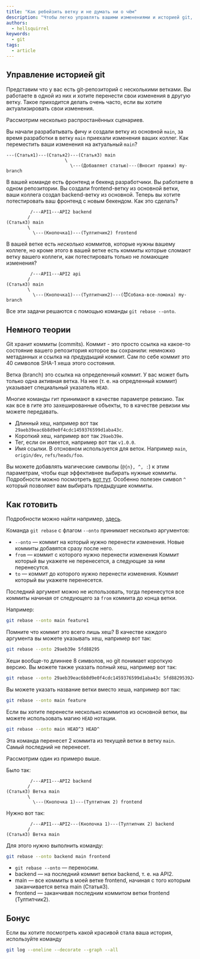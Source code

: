 ```yaml
---
title: "Как ребейзить ветку и не думать ни о чём"
description: "Чтобы легко управлять вашими изменениями и историей git, используйте git rebase --onto."
authors:
  - hellsquirrel
keywords:
  - git
tags:
  - article
---
```


## Управление историей git

Представим что у вас есть git-репозиторий с несколькими ветками. Вы работаете в одной из них и хотите перенести свои изменения в другую ветку.
Такое приходится делать очень часто, если вы хотите актуализировать свои изменения.

Рассмотрим несколько распростанëнных сценариев.

Вы начали разрабатывать фичу и создали ветку из основной `main`, за время разработки в ветку `main` приехали изменения ваших коллег. Как переместить ваши изменения на актуальный `main`?

```
---(Статья1)---(Статья2)---(Статья3) main
                      \
                        \---(Добавляет статью)---(Вносит правки) my-branch
```

В вашей команде есть фронтенд и бекенд разработчики. Вы работаете в одном репозитории. Вы создали frontend-ветку из основной ветки, ваши коллега создал backend-ветку из основной. Теперь вы хотите потестировать ваш фронтенд с новым бекендом. Как это сделать?

```
         /---API1---API2 backend
        /
(Статья3) main
        \
          \---(Кнопочка1)---(Тултипчик2) frontend
```

В вашей ветке есть _несколько_ коммитов, которые нужны вашему коллеге, но кроме этого в вашей ветке есть коммиты которые сломают ветку вашего коллеги, как потестировать только не ломающие изменения?

```
         /---API1---API2 api
        /
(Статья3) main
        \
          \---(Кнопочка1)---(Тултипчик2)---(😈Собака-все-ломака) my-branch

```

Все эти задачи решаются с помощью команды `git rebase --onto`.

## Немного теории

Git хранит коммиты (commits). Коммит - это просто ссылка на какое-то состояние вашего репозитория которое вы сохранили: немножко метаданных и ссылка на _предудыщий_ коммит. Сам по себе коммит это 40 символов SHA-1 хеша этого состояния.

Ветка (branch) это ссылка на определенный коммит. У вас может быть только одна активная ветка. На нее (т. е. на опредленный коммит) указывает специальный указатель `HEAD`.

Многие команды гит принимают в качестве параметре ревизию. Так как все в гите это захешированные объекты, то в качестве ревизии мы можете передавать.

- Длинный хеш, например вот так `29aeb39eac6b8d9e0f4cdc1459376599d1aba43c`.
- Короткий хеш, например вот так `29aeb39e`.
- Тег, если он имеется, например вот так `v1.0.0`.
- Имя ссылки. В отсновном используется для веток. Например `main`, `origin/dev`, `refs/heads/foo`.

Вы можете добавлять магические символы (`@{n}, ^, :`) к этим параметрам, чтобы еще эффективнее выбирать нужные коммиты. Подробности можно посмотреть [вот тут](https://git-scm.com/docs/gitrevisions). Особенно полезен символ `^` который позволяет вам выбирать предыдущие коммиты.

## Как готовить

Подробности можно найти например, [здесь](https://git-scm.com/docs/git-rebase).

Команда `git rebase` с флагом `--onto` принимает несколько аргументов:

- `--onto` — коммит на который нужно перенести изменения. Новые коммиты добавятся сразу после него.
- `from` — коммит с которого нужно перенести изменения Коммит который вы укажете не перенесется, а следующие за ним перенесутся.
- `to` — коммит до которого нужно перенести изменения. Коммит который вы укажете перенесется.

Последний аргумент можно не использовать, тогда перенесутся все коммиты начиная от следующего за `from` коммита до конца ветки.

Например:

```bash
git rebase --onto main feature1
```

Помните что коммит это всего лишь хеш? В качестве каждого аргумента вы можете указывать хеш, например вот так:

```bash
git rebase --onto 29aeb39e 5fd88295
```

Хеши вообще-то длиннее 8 символов, но git понимает короткую версию. Вы можете также указать полный хеш, например вот так:

```bash
git rebase --onto 29aeb39eac6b8d9e0f4cdc1459376599d1aba43c 5fd882953924b47a10794619c3063e7a50257af6
```

Вы можете указать название ветки вместо хеша, например вот так:

```bash
git rebase --onto main feature
```

Если вы хотите перенести несколько коммитов из основной ветки, вы можете использовать магию `HEAD` нотации.

```bash
git rebase --onto main HEAD^3 HEAD^
```

Эта команда перенесет 2 коммита из текущей ветки в ветку `main`. Самый последний не перенесет.

Рассмотрим один из примеро выше.

Было так:

```
         /---API1---API2 backend
        /
(Статья3) Ветка main
        \
          \---(Кнопочка 1)---(Тултипчик 2) frontend
```

Нужно вот так:

```
         /---API1---API2---(Кнопочка 1)---(Тултипчик 2) backend
        /
(Статья3) Ветка main
```

Для этого нужно выполнить команду:

```bash
git rebase --onto backend main frontend
```

- `git rebase --onto` — переносим.
- backend — на последний коммит ветки backend, т. е. на API2.
- main — все коммиты в моей ветке frontend, начиная с того которым заканчивается ветка main (Статья3).
- frontend — заканчивая последним коммитом ветки frontend (Тултипчик2).

## Бонус

Если вы хотите посмотреть какой красивой стала ваша история, используйте команду

```bash
git log --oneline --decorate --graph --all
```
